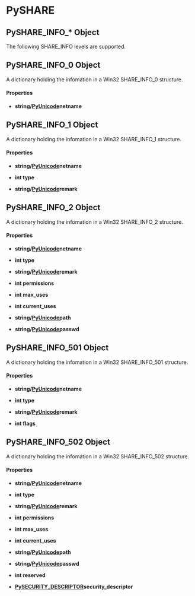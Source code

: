 # PySHARE

## PySHARE\_INFO\_\* Object

The following SHARE\_INFO levels are supported\.


## PySHARE\_INFO\_0 Object

A dictionary holding the infomation in a Win32 SHARE\_INFO\_0 structure\.

#### Properties

  -  **string/[PyUnicode](#pyunicode)netname** 
    

## PySHARE\_INFO\_1 Object

A dictionary holding the infomation in a Win32 SHARE\_INFO\_1 structure\.

#### Properties

  -  **string/[PyUnicode](#pyunicode)netname** 
    

  -  **int type** 
    

  -  **string/[PyUnicode](#pyunicode)remark** 
    

## PySHARE\_INFO\_2 Object

A dictionary holding the infomation in a Win32 SHARE\_INFO\_2 structure\.

#### Properties

  -  **string/[PyUnicode](#pyunicode)netname** 
    

  -  **int type** 
    

  -  **string/[PyUnicode](#pyunicode)remark** 
    

  -  **int permissions** 
    

  -  **int max\_uses** 
    

  -  **int current\_uses** 
    

  -  **string/[PyUnicode](#pyunicode)path** 
    

  -  **string/[PyUnicode](#pyunicode)passwd** 
    

## PySHARE\_INFO\_501 Object

A dictionary holding the infomation in a Win32 SHARE\_INFO\_501 structure\.

#### Properties

  -  **string/[PyUnicode](#pyunicode)netname** 
    

  -  **int type** 
    

  -  **string/[PyUnicode](#pyunicode)remark** 
    

  -  **int flags** 
    

## PySHARE\_INFO\_502 Object

A dictionary holding the infomation in a Win32 SHARE\_INFO\_502 structure\.

#### Properties

  -  **string/[PyUnicode](#pyunicode)netname** 
    

  -  **int type** 
    

  -  **string/[PyUnicode](#pyunicode)remark** 
    

  -  **int permissions** 
    

  -  **int max\_uses** 
    

  -  **int current\_uses** 
    

  -  **string/[PyUnicode](#pyunicode)path** 
    

  -  **string/[PyUnicode](#pyunicode)passwd** 
    

  -  **int reserved** 
    

  -  **[PySECURITY\_DESCRIPTOR](PySECURITY.md#pysecuritydescriptor)security\_descriptor** 
    